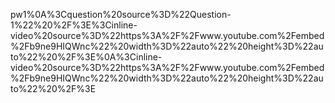 pw1%0A%3Cquestion%20source%3D%22Question-1%22%20%2F%3E%3Cinline-video%20source%3D%22https%3A%2F%2Fwww.youtube.com%2Fembed%2Fb9ne9HIQWnc%22%20width%3D%22auto%22%20height%3D%22auto%22%20%2F%3E%0A%3Cinline-video%20source%3D%22https%3A%2F%2Fwww.youtube.com%2Fembed%2Fb9ne9HIQWnc%22%20width%3D%22auto%22%20height%3D%22auto%22%20%2F%3E